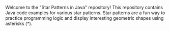
Welcome to the "Star Patterns in Java" repository! This repository contains Java code examples for various star patterns. 
Star patterns are a fun way to practice programming logic and display interesting geometric shapes using asterisks (*).

